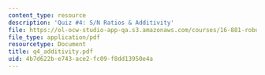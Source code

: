 ```yaml
---
content_type: resource
description: 'Quiz #4: S/N Ratios & Additivity'
file: https://ol-ocw-studio-app-qa.s3.amazonaws.com/courses/16-881-robust-system-design-summer-1998/4b7d622be743ace2fc09f8dd13950e4a_q4_additivity.pdf
file_type: application/pdf
resourcetype: Document
title: q4_additivity.pdf
uid: 4b7d622b-e743-ace2-fc09-f8dd13950e4a
---
```

